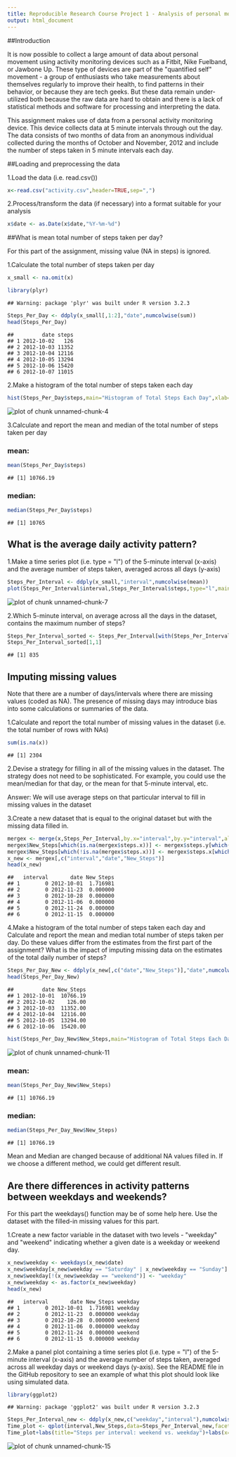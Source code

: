 ```yaml
---
title: Reproducible Research Course Project 1 - Analysis of personal movement data
output: html_document
---
```


##Introduction

It is now possible to collect a large amount of data about personal movement using activity monitoring devices such as a Fitbit, Nike Fuelband, or Jawbone Up. These type of devices are part of the "quantified self" movement - a group of enthusiasts who take measurements about themselves regularly to improve their health, to find patterns in their behavior, or because they are tech geeks. But these data remain under-utilized both because the raw data are hard to obtain and there is a lack of statistical methods and software for processing and interpreting the data.

This assignment makes use of data from a personal activity monitoring device. This device collects data at 5 minute intervals through out the day. The data consists of two months of data from an anonymous individual collected during the months of October and November, 2012 and include the number of steps taken in 5 minute intervals each day.

##Loading and preprocessing the data

1.Load the data (i.e. read.csv())


```r
x<-read.csv("activity.csv",header=TRUE,sep=",")
```


2.Process/transform the data (if necessary) into a format suitable for your analysis


```r
x$date <- as.Date(x$date,"%Y-%m-%d")
```

##What is mean total number of steps taken per day?

For this part of the assignment, missing value (NA in steps) is ignored.

1.Calculate the total number of steps taken per day


```r
x_small <- na.omit(x)

library(plyr)
```

```
## Warning: package 'plyr' was built under R version 3.2.3
```

```r
Steps_Per_Day <- ddply(x_small[,1:2],"date",numcolwise(sum))
head(Steps_Per_Day)
```

```
##         date steps
## 1 2012-10-02   126
## 2 2012-10-03 11352
## 3 2012-10-04 12116
## 4 2012-10-05 13294
## 5 2012-10-06 15420
## 6 2012-10-07 11015
```

2.Make a histogram of the total number of steps taken each day


```r
hist(Steps_Per_Day$steps,main="Histogram of Total Steps Each Day",xlab="Total Steps Each Day")
```

![plot of chunk unnamed-chunk-4](figure/unnamed-chunk-4-1.png) 

3.Calculate and report the mean and median of the total number of steps taken per day

### mean:

```r
mean(Steps_Per_Day$steps)
```

```
## [1] 10766.19
```
### median:

```r
median(Steps_Per_Day$steps)
```

```
## [1] 10765
```

## What is the average daily activity pattern?
1.Make a time series plot (i.e. type = "l") of the 5-minute interval (x-axis) and the average number of steps taken, averaged across all days (y-axis)


```r
Steps_Per_Interval <- ddply(x_small,"interval",numcolwise(mean))
plot(Steps_Per_Interval$interval,Steps_Per_Interval$steps,type="l",main="Average Steps on 5-minute interval",xlab="interval",ylab="Average Steps")
```

![plot of chunk unnamed-chunk-7](figure/unnamed-chunk-7-1.png) 

2.Which 5-minute interval, on average across all the days in the dataset, contains the maximum number of steps?


```r
Steps_Per_Interval_sorted <- Steps_Per_Interval[with(Steps_Per_Interval,order(-steps)),]
Steps_Per_Interval_sorted[1,1]
```

```
## [1] 835
```

## Imputing missing values

Note that there are a number of days/intervals where there are missing values (coded as NA). The presence of missing days may introduce bias into some calculations or summaries of the data.

1.Calculate and report the total number of missing values in the dataset (i.e. the total number of rows with NAs)


```r
sum(is.na(x))
```

```
## [1] 2304
```

2.Devise a strategy for filling in all of the missing values in the dataset. The strategy does not need to be sophisticated. For example, you could use the mean/median for that day, or the mean for that 5-minute interval, etc.

Answer: We will use average steps on that particular interval to fill in missing values in the dataset

3.Create a new dataset that is equal to the original dataset but with the missing data filled in.


```r
mergex <- merge(x,Steps_Per_Interval,by.x="interval",by.y="interval",all=TRUE)
mergex$New_Steps[which(is.na(mergex$steps.x))] <- mergex$steps.y[which(is.na(mergex$steps.x))]
mergex$New_Steps[which(!is.na(mergex$steps.x))] <- mergex$steps.x[which(!is.na(mergex$steps.x))]
x_new <- mergex[,c("interval","date","New_Steps")]
head(x_new)
```

```
##   interval       date New_Steps
## 1        0 2012-10-01  1.716981
## 2        0 2012-11-23  0.000000
## 3        0 2012-10-28  0.000000
## 4        0 2012-11-06  0.000000
## 5        0 2012-11-24  0.000000
## 6        0 2012-11-15  0.000000
```

4.Make a histogram of the total number of steps taken each day and Calculate and report the mean and median total number of steps taken per day. Do these values differ from the estimates from the first part of the assignment? What is the impact of imputing missing data on the estimates of the total daily number of steps?


```r
Steps_Per_Day_New <- ddply(x_new[,c("date","New_Steps")],"date",numcolwise(sum))
head(Steps_Per_Day_New)
```

```
##         date New_Steps
## 1 2012-10-01  10766.19
## 2 2012-10-02    126.00
## 3 2012-10-03  11352.00
## 4 2012-10-04  12116.00
## 5 2012-10-05  13294.00
## 6 2012-10-06  15420.00
```

```r
hist(Steps_Per_Day_New$New_Steps,main="Histogram of Total Steps Each Day (NA filled)",xlab="Total Steps Each Day")
```

![plot of chunk unnamed-chunk-11](figure/unnamed-chunk-11-1.png) 

### mean:

```r
mean(Steps_Per_Day_New$New_Steps)
```

```
## [1] 10766.19
```
### median:

```r
median(Steps_Per_Day_New$New_Steps)
```

```
## [1] 10766.19
```

Mean and Median are changed because of additional NA values filled in.  If we choose a different method, we could get different result.

## Are there differences in activity patterns between weekdays and weekends?

For this part the weekdays() function may be of some help here. Use the dataset with the filled-in missing values for this part.

1.Create a new factor variable in the dataset with two levels - "weekday" and "weekend" indicating whether a given date is a weekday or weekend day.


```r
x_new$weekday <- weekdays(x_new$date)
x_new$weekday[x_new$weekday == "Saturday" | x_new$weekday == "Sunday"] <- "weekend"
x_new$weekday[!(x_new$weekday == "weekend")] <- "weekday"
x_new$weekday <- as.factor(x_new$weekday)
head(x_new)
```

```
##   interval       date New_Steps weekday
## 1        0 2012-10-01  1.716981 weekday
## 2        0 2012-11-23  0.000000 weekday
## 3        0 2012-10-28  0.000000 weekend
## 4        0 2012-11-06  0.000000 weekday
## 5        0 2012-11-24  0.000000 weekend
## 6        0 2012-11-15  0.000000 weekday
```

2.Make a panel plot containing a time series plot (i.e. type = "l") of the 5-minute interval (x-axis) and the average number of steps taken, averaged across all weekday days or weekend days (y-axis). See the README file in the GitHub repository to see an example of what this plot should look like using simulated data.



```r
library(ggplot2)
```

```
## Warning: package 'ggplot2' was built under R version 3.2.3
```

```r
Steps_Per_Interval_new <- ddply(x_new,c("weekday","interval"),numcolwise(mean))
Time_plot <- qplot(interval,New_Steps,data=Steps_Per_Interval_new,facets = weekday~., geom = "line")
Time_plot+labs(title="Steps per interval: weekend vs. weekday")+labs(x="interval", y="steps")
```

![plot of chunk unnamed-chunk-15](figure/unnamed-chunk-15-1.png) 
